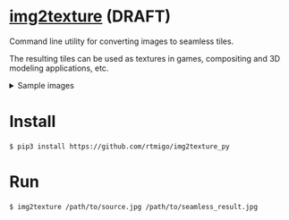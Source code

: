 # [img2texture](https://github.com/rtmigo/img2texture_py#readme) (DRAFT)

Command line utility for converting images to seamless tiles.

The resulting tiles can be used as textures in games, compositing and 3D modeling applications, etc.

<details>
  <summary>Sample images</summary>


### Original image x4

![Source tiled](docs/1_orion_src_2x2.jpg)

Orion galaxy by NASA/ESA.

We cannot use the original image as an endless space background: the seams are visible.

### Converted image x4

![Converted tiled](docs/2_orion_seamless.jpg2x2.jpg)

This shows the result of `img2texture`, for clarity in four copies side by side. 

The image is slightly reduced in size and the edges are modified with 
alpha-blending.

Seams no longer appear when merging. The converted image can be tiled and panned in any 
direction. It will feel endless and seamless.


</details>

# Install

```
$ pip3 install https://github.com/rtmigo/img2texture_py
```

# Run

```
$ img2texture /path/to/source.jpg /path/to/seamless_result.jpg 
```

